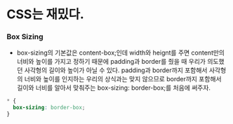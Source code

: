 # CSS는 재밌다.

### Box Sizing

- box-sizing의 기본값은 content-box;인데 width와 heignt를 주면 content만의 너비와 높이를 가지고 정하기 때문에 padding과 border를 줬을 때 우리가 의도했던 사각형의 길이와 높이가 아닐 수 있다. padding과 border까지 포함해서 사각형의 너비와 높이를 인지하는 우리의 상식과는 맞지 않으므로 border까지 포함해서 길이와 너비를 알아서 맞춰주는 box-sizing: border-box;를 처음에 써주자.

```css
* {
  box-sizing: border-box;
}
```
